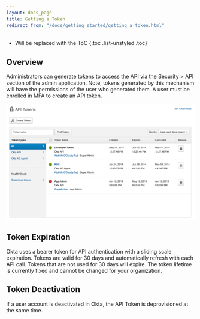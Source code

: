 ```yaml
---
layout: docs_page
title: Getting a Token
redirect_from: "/docs/getting_started/getting_a_token.html"
---
```


* Will be replaced with the ToC
{:toc .list-unstyled .toc}

## Overview 

Administrators can generate tokens to access the API via the Security > API section of the admin application. Note, tokens generated by this mechanism will have the permissions of the user who generated them. A user must be enrolled in MFA to create an API token.

![Okta Admin Token UI](/assets/img/okta-admin-ui-token.png "Okta Admin Token UI")

## Token Expiration

Okta uses a bearer token for API authentication with a sliding scale expiration.  Tokens are valid for 30 days and automatically refresh with each API call.  Tokens that are not used for 30 days will expire.  The token lifetime is currently fixed and cannot be changed for your organization. 

## Token Deactivation

If a user account is deactivated in Okta, the API Token is deprovisioned at the same time.
